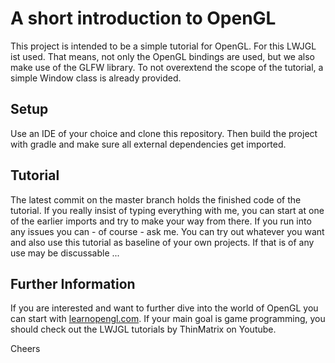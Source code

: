 # A short introduction to OpenGL

This project is intended to be a simple tutorial for OpenGL. For this LWJGL ist used. That means, not only the OpenGL bindings are used, but we also make use of the GLFW library. To not overextend the scope of the tutorial, a simple Window class is already provided.

## Setup
Use an IDE of your choice and clone this repository. Then build the project with gradle and make sure all external dependencies get imported.

## Tutorial
The latest commit on the master branch holds the finished code of the tutorial. If you really insist of typing everything with me, you can start at one of the earlier imports and try to make your way from there. If you run into any issues you can - of course - ask me.
You can try out whatever you want and also use this tutorial as baseline of your own projects. If that is of any use may be discussable ...

## Further Information
If you are interested and want to further dive into the world of OpenGL you can start with [learnopengl.com](learnopengl.com). If your main goal is game programming, you should check out the LWJGL tutorials by ThinMatrix on Youtube.

Cheers
